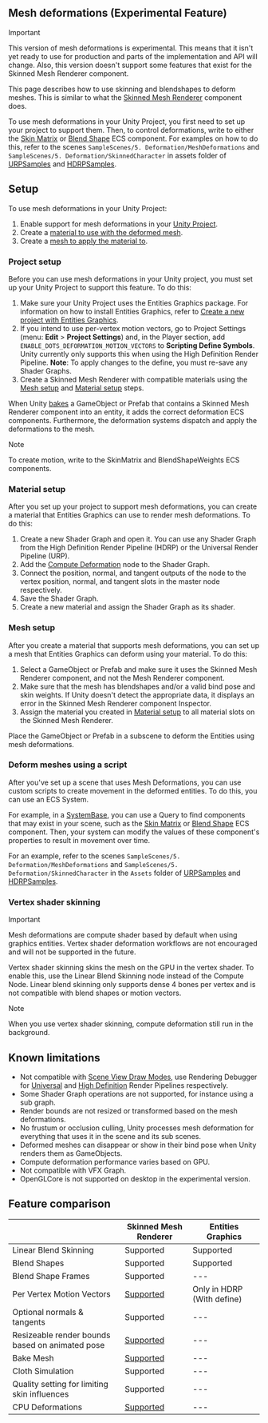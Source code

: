 ## Mesh deformations (Experimental Feature)

> [!IMPORTANT]
> This version of mesh deformations is experimental. This means that it isn't yet ready to use for production and parts of the implementation and API will change. Also, this version doesn't support some features that exist for the Skinned Mesh Renderer component.

This page describes how to use skinning and blendshapes to deform meshes. This is similar to what the [Skinned Mesh Renderer](https://docs.unity3d.com/Manual/class-SkinnedMeshRenderer.html) component does. 

To use mesh deformations in your Unity Project, you first need to set up your project to support them. Then, to control deformations, write to either the [Skin Matrix](https://docs.unity3d.com/Packages/com.unity.entities@latest?subfolder=/api/Unity.Deformations.SkinMatrix.html) or [Blend Shape](https://docs.unity3d.com/Packages/com.unity.entities@latest?subfolder=/api/Unity.Deformations.BlendShapeWeight.html) ECS component. For examples on how to do this, refer to the scenes `SampleScenes/5. Deformation/MeshDeformations` and `SampleScenes/5. Deformation/SkinnedCharacter` in assets folder of [URPSamples](https://github.com/Unity-Technologies/EntityComponentSystemSamples/tree/master/GraphicsSamples/URPSamples) and [HDRPSamples](https://github.com/Unity-Technologies/EntityComponentSystemSamples/tree/master/GraphicsSamples/HDRPSamples).

## Setup

To use mesh deformations in your Unity Project:

1. Enable support for mesh deformations in your [Unity Project](#project-setup).
2. Create a [material to use with the deformed mesh](#material-setup).
3. Create a [mesh to apply the material to](#mesh-setup).

### Project setup

Before you can use mesh deformations in your Unity project, you must set up your Unity Project to support this feature. To do this:

1. Make sure your Unity Project uses the Entities Graphics package. For information on how to install Entities Graphics, refer to [Create a new project with Entities Graphics](creating-a-new-entities-graphics-project.html#create-a-new-project-with-entities-graphics).
2. If you intend to use per-vertex motion vectors, go to Project Settings (menu: **Edit** > **Project Settings**) and, in the Player section, add `ENABLE_DOTS_DEFORMATION_MOTION_VECTORS` to **Scripting Define Symbols**. Unity currently only supports this when using the High Definition Render Pipeline. **Note**: To apply changes to the define, you must re-save any Shader Graphs.
3. Create a Skinned Mesh Renderer with compatible materials using the [Mesh setup](#mesh-setup) and [Material setup](#material-setup) steps.

When Unity [bakes](https://docs.unity3d.com/Packages/com.unity.entities@latest?subfolder=/manual/baking.html) a GameObject or Prefab that contains a Skinned Mesh Renderer component into an entity, it adds the correct deformation ECS components. Furthermore, the deformation systems dispatch and apply the deformations to the mesh.

> [!NOTE]
> To create motion, write to the SkinMatrix and BlendShapeWeights ECS components.

### Material setup

After you set up your project to support mesh deformations, you can create a material that Entities Graphics can use to render mesh deformations. To do this:

1. Create a new Shader Graph and open it. You can use any Shader Graph from the High Definition Render Pipeline (HDRP) or the Universal Render Pipeline (URP).
2. Add the [Compute Deformation](https://docs.unity3d.com/Packages/com.unity.shadergraph@latest?subfolder=/manual/Compute-Deformation-Node.html) node to the Shader Graph.
3. Connect the position, normal, and tangent outputs of the node to the vertex position, normal, and tangent slots in the master node respectively.
4. Save the Shader Graph.
5. Create a new material and assign the Shader Graph as its shader.

### Mesh setup

After you create a material that supports mesh deformations, you can set up a mesh that Entities Graphics can deform using your material. To do this:

1. Select a GameObject or Prefab and make sure it uses the Skinned Mesh Renderer component, and not the Mesh Renderer component.
2. Make sure that the mesh has blendshapes and/or a valid bind pose and skin weights. If Unity doesn't detect the appropriate data, it displays an error in the Skinned Mesh Renderer component Inspector.
3. Assign the material you created in [Material setup](#material-setup) to all material slots on the Skinned Mesh Renderer.

Place the GameObject or Prefab in a subscene to deform the Entities using mesh deformations.

### Deform meshes using a script

After you've set up a scene that uses Mesh Deformations, you can use custom scripts to create movement in the deformed entities. To do this, you can use an ECS System. 

For example, in a [SystemBase](https://docs.unity3d.com/Packages/com.unity.entities@latest?subfolder=/api/Unity.Entities.SystemBase.html), you can use a Query to find components that may exist in your scene, such as the [Skin Matrix](https://docs.unity3d.com/Packages/com.unity.entities@latest?subfolder=/api/Unity.Deformations.SkinMatrix.html) or [Blend Shape](https://docs.unity3d.com/Packages/com.unity.entities@latest?subfolder=/api/Unity.Deformations.BlendShapeWeight.html) ECS component. Then, your system can modify the values of these component's properties to result in movement over time.

For an example, refer to the scenes `SampleScenes/5. Deformation/MeshDeformations` and `SampleScenes/5. Deformation/SkinnedCharacter` in the `Assets` folder of [URPSamples](https://github.com/Unity-Technologies/EntityComponentSystemSamples/tree/master/GraphicsSamples/URPSamples) and [HDRPSamples](https://github.com/Unity-Technologies/EntityComponentSystemSamples/tree/master/GraphicsSamples/HDRPSamples).

### Vertex shader skinning

> [!IMPORTANT]
> Mesh deformations are compute shader based by default when using graphics entities. Vertex shader deformation workflows are not encouraged and will not be supported in the future.

Vertex shader skinning skins the mesh on the GPU in the vertex shader. To enable this, use the Linear Blend Skinning node instead of the Compute Node. Linear blend skinning only supports dense 4 bones per vertex and is not compatible with blend shapes or motion vectors.

> [!NOTE]
> When you use vertex shader skinning,  compute deformation still run in the background.


## Known limitations

- Not compatible with [Scene View Draw Modes](https://docs.unity3d.com/Manual/ViewModes.html), use Rendering Debugger for [Universal](https://docs.unity3d.com/Packages/com.unity.render-pipelines.universal@latest?subfolder=/manual/features/rendering-debugger.html) and [High Definition](https://docs.unity3d.com/Packages/com.unity.render-pipelines.high-definition@latest?subfolder=/manual/Render-Pipeline-Debug-Window.html) Render Pipelines respectively. 
- Some Shader Graph operations are not supported, for instance using a sub graph.
- Render bounds are not resized or transformed based on the mesh deformations.
- No frustum or occlusion culling, Unity processes mesh deformation for everything that uses it in the scene and its sub scenes.
- Deformed meshes can disappear or show in their bind pose when Unity renders them as GameObjects.
- Compute deformation performance varies based on GPU.
- Not compatible with VFX Graph.
- OpenGLCore is not supported on desktop in the experimental version.

## Feature comparison

|                                        		    | **Skinned Mesh Renderer** | **Entities Graphics** |
| ------------------------------------------------- | --------------------------| ----------------------|
| Linear Blend Skinning 							| Supported 				| Supported |
| Blend Shapes 									| Supported 				| Supported |
| Blend Shape Frames 								| Supported 				| --- |
| Per Vertex Motion Vectors 						| [Supported](xref:UnityEngine.SkinnedMeshRenderer.skinnedMotionVectors) | Only in HDRP (With define) |
| Optional normals & tangents 						| Supported 				| --- |
| Resizeable render bounds based on animated pose 	| [Supported](xref:UnityEngine.SkinnedMeshRenderer.updateWhenOffscreen) | --- |
| Bake Mesh 										| [Supported](xref:UnityEngine.SkinnedMeshRenderer.BakeMesh(UnityEngine.Mesh)) | --- |
| Cloth Simulation 									| Supported 				| --- |
| Quality setting for limiting skin influences 		| Supported 				| --- |
| CPU Deformations 									| [Supported](xref:UnityEditor.PlayerSettings.gpuSkinning) | --- |
